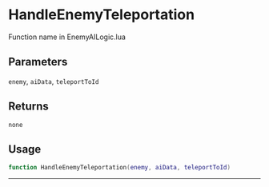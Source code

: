 # HandleEnemyTeleportation
Function name in EnemyAILogic.lua
## Parameters
`enemy`, `aiData`, `teleportToId`
## Returns
`none`
## Usage
```lua
function HandleEnemyTeleportation(enemy, aiData, teleportToId)
```
---
